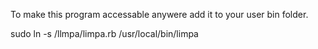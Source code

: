 To make this program accessable anywere add it to your user bin folder.

sudo ln -s <your code path>/llmpa/limpa.rb /usr/local/bin/limpa
